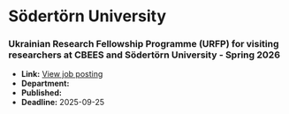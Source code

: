 # Södertörn University

### Ukrainian Research Fellowship Programme (URFP) for visiting researchers at CBEES and Södertörn University - Spring 2026
- **Link:** [View job posting](https://web103.reachmee.com/ext/I007/532/job?site=24&lang=UK&validator=2f5f4343b7f80edb4b210427ef968f34&ref=https%3A%2F%2Fwww.overleaf.com%2F&job_id=9073)
- **Department:** 
- **Published:** 
- **Deadline:** 2025-09-25

